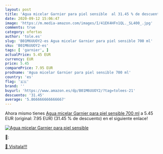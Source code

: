 ```yaml
---
layout: post
title: 'Agua micelar Garnier para piel sensible  al 31.45 % de descuento'
date: 2020-09-12 15:06:47
image: 'https://m.media-amazon.com/images/I/41EK4HFn1QL._SL400_.jpg'
comments: true
category: ofertas
author: 'tole.es'
slug: 'B01M6UUOY2-es Agua micelar Garnier para piel sensible 700 ml'
sku: 'B01M6UUOY2-es'
tags: [ 'garnier', ]
actualPrice: 5.45 EUR
currency: EUR
price: 5.45
comparePrice: 7.95 EUR
prodname: 'Agua micelar Garnier para piel sensible 700 ml'
country: 'es'
flag: '🇪🇸'
brand: ''
buyurl: 'https://www.amazon.es/dp/B01M6UUOY2/?tag=tolees-21'
descuento: '31.45'
average: '5.866666666666667'
---
```


Ahora mismo tienes [Agua micelar Garnier para piel sensible 700 ml](https://www.amazon.es/dp/B01M6UUOY2/?tag=tolees-21) a 5.45 EUR (original: 7.95 EUR) (31.45 %  de descuento) en el siguiente enlace!

[![Agua micelar Garnier para piel sensible ](https://m.media-amazon.com/images/I/41EK4HFn1QL._SL400_.jpg)](https://www.amazon.es/dp/B01M6UUOY2/?tag=tolees-21)

🔎:


[🛒 Visítala!!!](https://www.amazon.es/dp/B01M6UUOY2/?tag=tolees-21)

